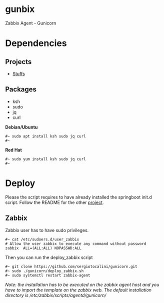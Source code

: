 # gunbix
Zabbix Agent - Gunicorn

# Dependencies
## Projects
* [Stuffs](https://github.com/sergiotocalini/stuffs/tree/master/gunicorn)

## Packages
* ksh
* sudo
* jq
* curl

__**Debian/Ubuntu**__

```
#~ sudo apt install ksh sudo jq curl
#~
```

__**Red Hat**__
```
#~ sudo yum install ksh sudo jq curl
#~
```

# Deploy
Please the script requires to have already installed the springboot init.d script. Follow the README for the other [project](https://github.com/sergiotocalini/stuffs/tree/master/gunicorn).

## Zabbix
Zabbix user has to have sudo privileges.

```
#~ cat /etc/sudoers.d/user_zabbix
# Allow the user zabbix to execute any command without password
zabbix	ALL=(ALL:ALL) NOPASSWD:ALL
```

Then you can run the deploy_zabbix script

```
#~ git clone https://github.com/sergiotocalini/gunicorn.git
#~ sudo ./gunicorn/deploy_zabbix.sh
#~ sudo systemctl restart zabbix-agent
```

*Note: the installation has to be executed on the zabbix agent host and you have to import the template on the zabbix web. The default installation directory is /etc/zabbix/scripts/agentd/gunicorn/*
